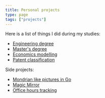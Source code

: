 ```yaml
---
title: Personal projects
type: page
tags: ["projects"]
---
```


Here is a list of things I did during my studies:

- [Engineering degree](/projects/diploma/)
- [Master's degree](/projects/masters/)
- [Economics modelling](/projects/economics/)
- [Patent classification](/projects/patents/)

Side projects:

- [Mondrian like pictures in Go](/projects/mondrian/)
- [Magic Mirror](/projects/magicmirror/)
- [Office hours tracking](/projects/rfid/)